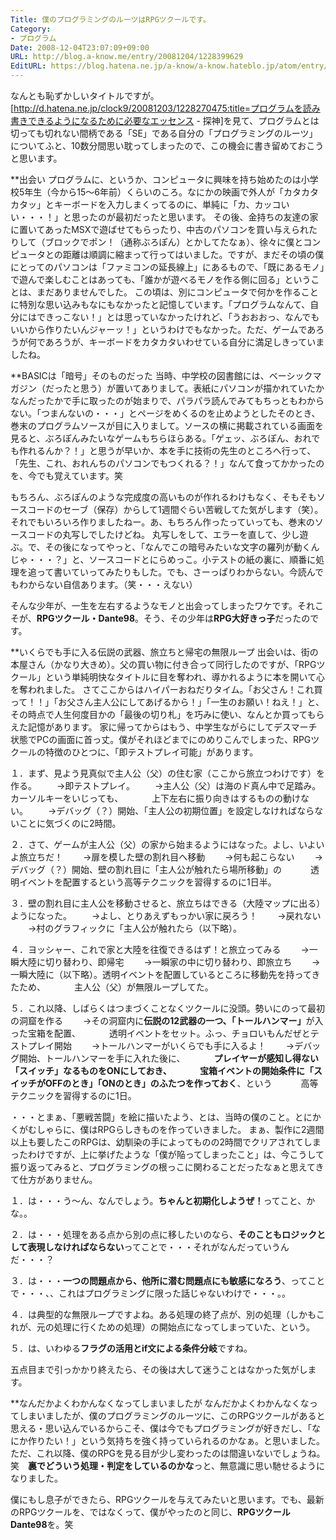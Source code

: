 ```yaml
---
Title: 僕のプログラミングのルーツはRPGツクールです。
Category:
- プログラム
Date: 2008-12-04T23:07:09+09:00
URL: http://blog.a-know.me/entry/20081204/1228399629
EditURL: https://blog.hatena.ne.jp/a-know/a-know.hateblo.jp/atom/entry/12921228815727980158
---
```



なんとも恥ずかしいタイトルですが。
[http://d.hatena.ne.jp/clock9/20081203/1228270475:title=プログラムを読み書きできるようになるために必要なエッセンス - 探神]を見て、プログラムとは切っても切れない間柄である「SE」である自分の「プログラミングのルーツ」についてふと、10数分間思い耽ってしまったので、この機会に書き留めておこうと思います。


**出会い
プログラムに、というか、コンピュータに興味を持ち始めたのは小学校5年生（今から15〜6年前）くらいのころ。なにかの映画で外人が「カタカタカタッ」とキーボードを入力しまくってるのに、単純に「カ、カッコいい・・・！」と思ったのが最初だったと思います。
その後、金持ちの友達の家に置いてあったMSXで遊ばせてもらったり、中古のパソコンを買い与えられたりして（ブロックでポン！（通称ぶろぽん）とかしてたなぁ）、徐々に僕とコンピュータとの距離は順調に縮まって行ってはいました。ですが、まだその頃の僕にとってのパソコンは「ファミコンの延長線上」にあるもので、「既にあるモノ」で遊んで楽しむことはあっても、「誰かが遊べるモノを作る側に回る」ということは、まだありませんでした。
この頃は、別にコンピュータで何かを作ることに特別な思い込みもなにもなかったと記憶しています。「プログラムなんて、自分にはできっこない！」とは思っていなかったけれど、「うおおおっ、なんでもいいから作りたいんジャーッ！」というわけでもなかった。ただ、ゲームであろうが何であろうが、キーボードをカタカタいわせている自分に満足しきっていましたね。


**BASICは「暗号」そのものだった
当時、中学校の図書館には、ベーシックマガジン（だったと思う）が置いてありまして。表紙にパソコンが描かれていたかなんだったかで手に取ったのが始まりで、パラパラ読んでみてもちっともわからない。「つまんないの・・・」とページをめくるのを止めようとしたそのとき、巻末のプログラムソースが目に入りまして。ソースの横に掲載されている画面を見ると、ぶろぽんみたいなゲームもちらほらある。「ゲェッ、ぶろぽん、おれでも作れるんか？！」と思うが早いか、本を手に技術の先生のところへ行って、「先生、これ、おれんちのパソコンでもつくれる？！」なんて食ってかかったのを、今でも覚えています。笑

もちろん、ぶろぽんのような完成度の高いものが作れるわけもなく、そもそもソースコードのセーブ（保存）からして1週間ぐらい苦戦してた気がします（笑）。それでもいろいろ作りましたねー。あ、もちろん作ったっていっても、巻末のソースコードの丸写しでしたけどね。
丸写しをして、エラーを直して、少し遊ぶ。で、その後になってやっと、「なんでこの暗号みたいな文字の羅列が動くんじゃ・・・？」と、ソースコードとにらめっこ。小テストの紙の裏に、順番に処理を追って書いていってみたりもした。でも、さーっぱりわからない。今読んでもわからない自信あります。（笑・・・えない）

そんな少年が、一生を左右するようなモノと出会ってしまったワケです。それこそが、<span style="font-weight:bold;">RPGツクール・Dante98</span>。そう、その少年は<span style="font-weight:bold;">RPG大好きっ子</span>だったのです。


**いくらでも手に入る伝説の武器、旅立ちと帰宅の無限ループ
出会いは、街の本屋さん（かなり大きめ）。父の買い物に付き合って同行したのですが、「RPGツクール」という単純明快なタイトルに目を奪われ、導かれるように本を開いて心を奪われました。
さてここからはハイパーおねだりタイム。「お父さん！これ買って！！」「お父さん主人公にしてあげるから！」「一生のお願い！ねえ！」と、その時点で人生何度目かの「最後の切り札」を巧みに使い、なんとか買ってもらえた記憶があります。
家に帰ってからはもう、中学生ながらにしてデスマーチ状態でPCの画面に首っ丈。僕がそれほどまでにのめりこんでしまった、RPGツクールの特徴のひとつに、「即テストプレイ可能」があります。


１．まず、見よう見真似で主人公（父）の住む家（ここから旅立つわけです）を作る。
　　→即テストプレイ。
　　→主人公（父）は海のド真ん中で足踏み。カーソルキーをいじっても、
　　　上下左右に振り向きはするものの動けない。
　　→デバッグ（？）開始、「主人公の初期位置」を設定しなければならないことに気づくのに2時間。


２．さて、ゲームが主人公（父）の家から始まるようにはなった。よし、いよいよ旅立ちだ！
　　→扉を模した壁の割れ目へ移動
　　→何も起こらない
　　→デバッグ（？）開始、壁の割れ目に「主人公が触れたら場所移動」の
　　　透明イベントを配置するという高等テクニックを習得するのに1日半。


３．壁の割れ目に主人公を移動させると、旅立ちはできる（大陸マップに出る）ようになった。
　　→よし、とりあえずもっかい家に戻ろう！
　　→戻れない
　　→村のグラフィックに「主人公が触れたら（以下略）。


４．ヨッシャー、これで家と大陸を往復できるはず！と旅立ってみる
　　→一瞬大陸に切り替わり、即帰宅
　　→一瞬家の中に切り替わり、即旅立ち
　　→一瞬大陸に（以下略）。透明イベントを配置しているところに移動先を持ってきたため、
　　　主人公（父）が無限ループしてた。


５．これ以降、しばらくはつまづくことなくツクールに没頭。勢いにのって最初の洞窟を作る
　　→その洞窟内に<span style="font-weight:bold;">伝説の12武器の一つ、「トールハンマー」</span>が入った宝箱を配置、
　　　透明イベントをセット。ふっ、チョロいもんだぜとテストプレイ開始
　　→トールハンマーがいくらでも手に入るよ！
　　→デバッグ開始、トールハンマーを手に入れた後に、
　　　<span style="font-weight:bold;">プレイヤーが感知し得ない「スイッチ」なるものをONにしておき、
　　　宝箱イベントの開始条件に「スイッチがOFFのとき」「ONのとき」のふたつを作っておく</span>、という
　　　高等テクニックを習得するのに1日。


・・・とまぁ、「悪戦苦闘」を絵に描いたよう、とは、当時の僕のこと。とにかくがむしゃらに、僕はRPGらしきものを作っていきました。
まぁ、製作に2週間以上も要したこのRPGは、幼馴染の手によってものの2時間でクリアされてしまったわけですが、上に挙げたような「僕が陥ってしまったこと」は、今こうして振り返ってみると、プログラミングの根っこに関わることだったなぁと思えてきて仕方がありません。


１．は・・・う〜ん、なんでしょう。<span style="font-weight:bold;">ちゃんと初期化しようぜ！</span>ってこと、かな。。

２．は・・・処理をある点から別の点に移したいのなら、<span style="font-weight:bold;">そのこともロジックとして表現しなければならない</span>ってことで・・・それがなんだっていうんだ・・・？

３．は・・・<span style="font-weight:bold;">一つの問題点から、他所に潜む問題点にも敏感になろう</span>、ってことで・・・、、これはプログラミングに限った話じゃないわけで・・・。。

４．は典型的な無限ループですよね。ある処理の終了点が、別の処理（しかもこれが、元の処理に行くための処理）の開始点になってしまっていた、という。

５．は、いわゆる<span style="font-weight:bold;">フラグの活用とif文による条件分岐</span>ですね。


五点目まで引っかかり終えたら、その後は大して迷うことはなかった気がします。


**なんだかよくわかんなくなってしまいましたが
なんだかよくわかんなくなってしまいましたが、僕のプログラミングのルーツに、このRPGツクールがあると思える・思い込んでいるからこそ、僕は今でもプログラミングが好きだし、「なにか作りたい！」という気持ちを強く持っていられるのかなぁ。と思いました。
ただ、これ以降、僕のRPGを見る目が少し変わったのは間違いないでしょうね。笑　<span style="font-weight:bold;">裏でどういう処理・判定をしているのかな</span>っと、無意識に思い馳せるようになりました。

僕にもし息子ができたら、RPGツクールを与えてみたいと思います。でも、最新のRPGツクールを、ではなくって、僕がやったのと同じ、<span style="font-weight:bold;">RPGツクールDante98</span>を。笑
